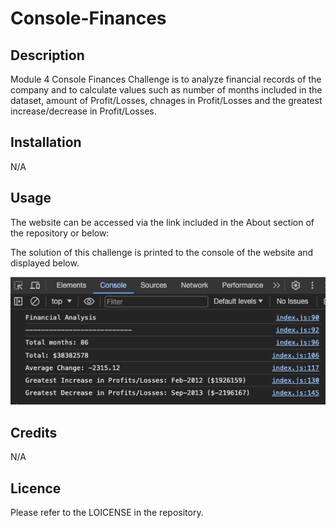 # Console-Finances
## Description

Module 4 Console Finances Challenge is to analyze financial records of the company and to calculate values such as number of months included in the dataset, amount of Profit/Losses, chnages in Profit/Losses and the greatest increase/decrease in Profit/Losses.

## Installation

N/A

## Usage

The website can be accessed via the link included in the About section of the repository or below:

[](https://marijapastu.github.io/Console-Finances/)

The solution of this challenge is printed to the console of the website and displayed below. 

![Alt text](<Screenshot 2024-01-15 at 21.56.24.png>)

## Credits

N/A

## Licence

Please refer to the LOICENSE in the repository.

